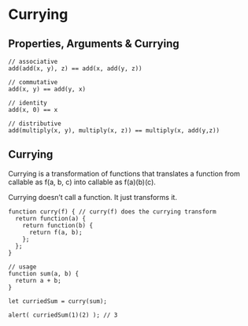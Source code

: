 # Currying

## Properties, Arguments & Currying

```Js
// associative
add(add(x, y), z) == add(x, add(y, z))
 
// commutative
add(x, y) == add(y, x)
 
// identity
add(x, 0) == x
 
// distributive
add(multiply(x, y), multiply(x, z)) == multiply(x, add(y,z))

```

## Currying

Currying is a transformation of functions that translates a function from callable as f(a, b, c) into callable as f(a)(b)(c).

Currying doesn’t call a function. It just transforms it.

```Js
function curry(f) { // curry(f) does the currying transform
  return function(a) {
    return function(b) {
      return f(a, b);
    };
  };
}

// usage
function sum(a, b) {
  return a + b;
}

let curriedSum = curry(sum);

alert( curriedSum(1)(2) ); // 3

```
